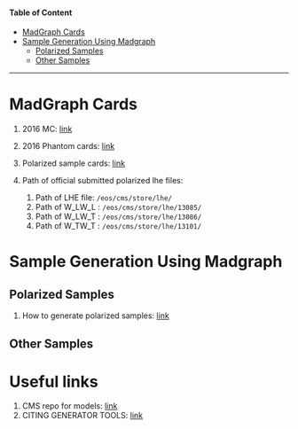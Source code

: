 #### Table of Content

- [MadGraph Cards](#madGraph-cards)
- [Sample Generation Using Madgraph](#sample-generation-using-madgraph)
    + [Polarized Samples](#polarized-samples)
    + [Other Samples](#other-samples)

---
# MadGraph Cards

1. 2016 MC: [link](https://github.com/cms-sw/genproductions/tree/pre2017/bin/MadGraph5_aMCatNLO/cards/production/13TeV/VBS/VVjj_semileptonic)

2. 2016 Phantom cards: [link](https://github.com/cms-sw/genproductions/tree/master/bin/Phantom/cards/production/13TeV/WWSemileptonic)

3. Polarized sample cards: [link](https://github.com/cms-sw/genproductions/tree/8e1725388083b6fe25b84bf238950f73f932fcbb/bin/MadGraph5_aMCatNLO/cards/production/13TeV/WpWm_POL)

4. Path of official submitted polarized lhe files:
    
    1. Path of LHE file: `/eos/cms/store/lhe/`
    2. Path of W_LW_L : `/eos/cms/store/lhe/13085/`
    3. Path of W_LW_T : `/eos/cms/store/lhe/13086/`
    4. Path of W_TW_T : `/eos/cms/store/lhe/13101/`

# Sample Generation Using Madgraph

## Polarized Samples

1. How to generate polarized samples: [link](https://github.com/cms-sw/genproductions/blob/8e1725388083b6fe25b84bf238950f73f932fcbb/bin/MadGraph5_aMCatNLO/cards/production/13TeV/WpWm_POL/README.txt)

## Other Samples


# Useful links

1. CMS repo for models: [link](https://cms-project-generators.web.cern.ch/cms-project-generators/)
2. CITING GENERATOR TOOLS: [link](https://twiki.cern.ch/twiki/bin/view/CMS/CitationsForGenerators)

